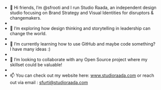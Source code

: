 - 👋 Hi friends, I’m @sfrooti and I run Studio Raada, an independent design studio focusing on Brand Strategy and Visual Identities for disruptors & changemakers.
- 
- 👀 I’m exploring how design thinking and storytelling in leadership can change the world.
- 
- 🌱 I’m currently learning how to use GitHub and maybe code something? I have many ideas :)
- 
- 💞️ I’m looking to collaborate with any Open Source project where my skillset could be valuable!
- 
- 📫 You can check out my website here: www.studioraada.com or reach out via email : sfurti@studioraada.com

<!---
sfrooti/sfrooti is a ✨ special ✨ repository because its `README.md` (this file) appears on your GitHub profile.
You can click the Preview link to take a look at your changes.
--->
